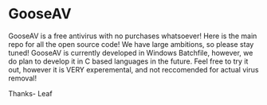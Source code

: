 # GooseAV
GooseAV is a free antivirus with no purchases whatsoever! Here is the main repo for all the open source code! We have large ambitions, so please stay tuned!
GooseAV is currently developed in Windows Batchfile, however, we do plan to develop it in C based languages in the future.
Feel free to try it out, however it is VERY experemental, and not reccomended for actual virus removal!

Thanks- Leaf
